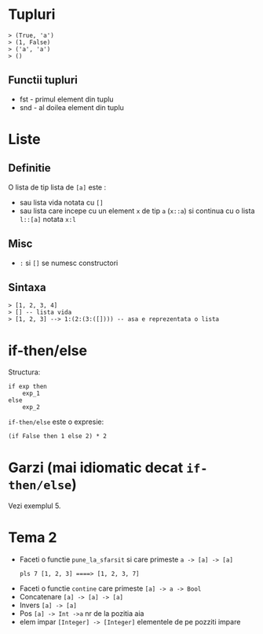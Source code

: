 Tupluri
=======

```
> (True, 'a')
> (1, False)
> ('a', 'a')
> ()
```

Functii tupluri
---------------

* fst - primul element din tuplu
* snd - al doilea element din tuplu

Liste
=====

Definitie
---------
O lista de tip lista de `[a]` este :
- sau lista vida notata cu `[]`
- sau lista care incepe cu un element `x` de tip `a` (`x::a`) si continua
  cu o lista `l::[a]` notata `x:l`

Misc
----
- `:` si `[]` se numesc constructori


Sintaxa
-------
```
> [1, 2, 3, 4]
> [] -- lista vida
> [1, 2, 3] --> 1:(2:(3:([]))) -- asa e reprezentata o lista

```

if-then/else
============
Structura:

```
if exp then
    exp_1
else
    exp_2
```

`if-then/else` este o expresie:
```
(if False then 1 else 2) * 2
```

Garzi (mai idiomatic decat `if-then/else`)
==========================================

Vezi exemplul 5.


Tema 2
======
* Faceti o functie `pune_la_sfarsit` si care primeste `a -> [a] -> [a]`
  ```
  pls 7 [1, 2, 3] ====> [1, 2, 3, 7]
  ```
* Faceti o functie `contine` care primeste `[a] -> a -> Bool`
* Concatenare `[a] -> [a] -> [a]`
* Invers `[a] -> [a]`
* Pos `[a] -> Int ->a` nr de la pozitia aia
* elem impar `[Integer] -> [Integer]` elementele de pe pozziti impare
